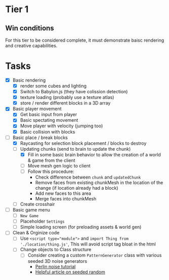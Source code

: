 # Tier 1

## Win conditions
For this tier to be considered complete, it must demonstrate baisc rendering and creative capabilities.

# Tasks
- [X] Basic rendering
    - [X] render some cubes and lighting
    - [X] Switch to Babylon.js (they have colission detection)
    - [X] texture loading (probably use a texture atlas)
    - [X] store / render different blocks in a 3D array
- [X] Basic player movement
    - [X] Get basic input from player
    - [X] Basic spectating movement
    - [X] Move player with velocity (jumping too)
    - [X] Basic collision with blocks
- [ ] Basic place / break blocks
    - [X] Raycasting for selection block placement / blocks to destroy
    - [ ] Updating chunks (send to brain to update the chunk)
        - [X] Fill in some basic brain behavior to allow the creation of a world & game from the client
        - [ ] Move mesh gen logic to client
        - [ ] Follow this procedure:
            - Check difference between `chunk` and `updatedChunk`
            - Remove faces from existing chunkMesh in the location of the change (if location already had a block)
            - Add new faces to this area
            - Merge faces into chunkMesh
    - [ ] Create crosshair
- [ ] Basic game menu
    - [ ] `New Game`
    - [ ] Placeholder `Settings`
    - [ ] Simple loading screen (for preloading assets & world gen)
- [ ] Clean & Orginize code
    - [ ] Use `<script type="module">` and `import Thing from './location/thing.js'`, This will avoid script tag bloat in the html
    - [ ] Change objects to Class structure
        - [ ] Consider creating a custom `PatternGenerator` class with various seeded 3D noise generators
            - [Perlin noise tutorial](https://joeiddon.github.io/projects/javascript/perlin.html)
            - [Helpful article on seeded random](https://davidbau.com/archives/2010/01/30/random_seeds_coded_hints_and_quintillions.html)